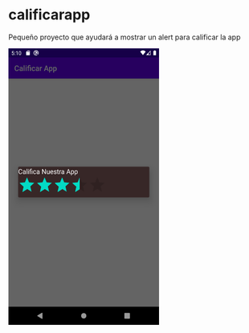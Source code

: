 # calificarapp
Pequeño proyecto que ayudará a mostrar un alert para calificar la app

<img src="https://github.com/CodeFluid/calificarapp/blob/master/activity_main.png" width="300" height="550">
